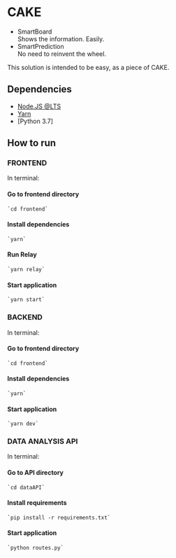 # CAKE

- SmartBoard <br>
  Shows the information. Easily.
- SmartPrediction <br>
  No need to reinvent the wheel.
  
This solution is intended to be easy, as a piece of CAKE.
  

## Dependencies

- [Node.JS @LTS](https://nodejs.org/en/)
- [Yarn](https://yarnpkg.com/lang/en/)
- [Python 3.7]

## How to run

### FRONTEND
In terminal:

#### Go to frontend directory
    `cd frontend`

#### Install dependencies
    `yarn`
    
#### Run Relay
    `yarn relay`

#### Start application
    `yarn start`


### BACKEND

In terminal:

#### Go to frontend directory
    `cd frontend`

#### Install dependencies
    `yarn`

#### Start application
    `yarn dev`

### DATA ANALYSIS API

In terminal:

#### Go to API directory
    `cd dataAPI`

#### Install requirements
    `pip install -r requirements.txt`

#### Start application
    `python routes.py`
    
